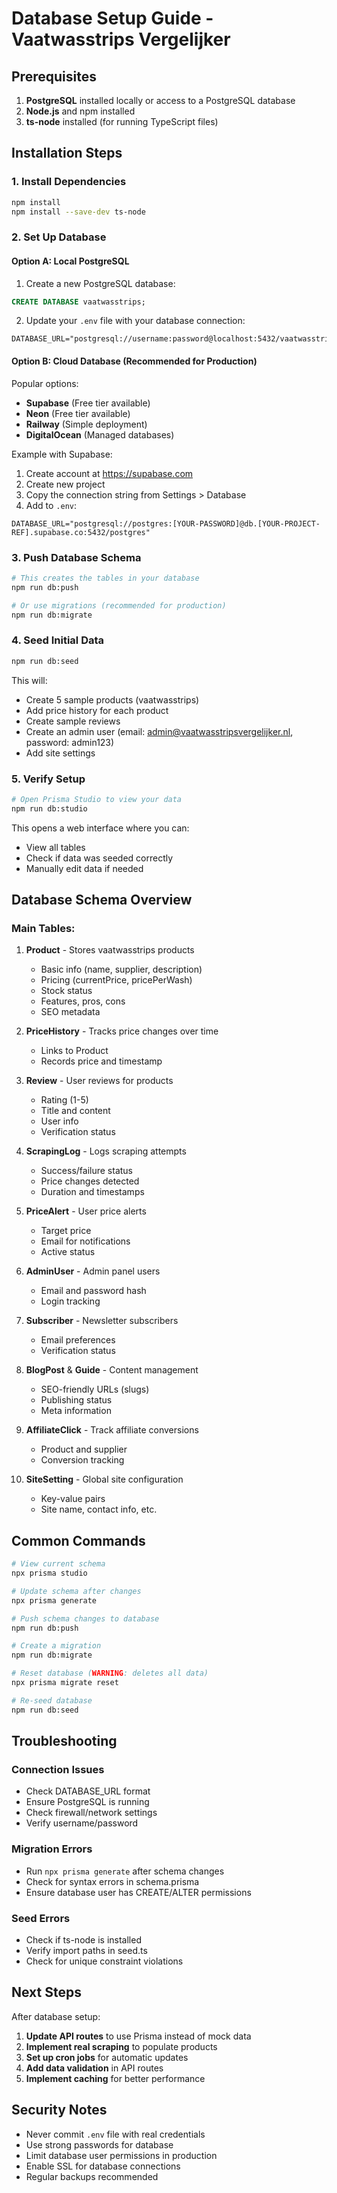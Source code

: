 # Database Setup Guide - Vaatwasstrips Vergelijker

## Prerequisites

1. **PostgreSQL** installed locally or access to a PostgreSQL database
2. **Node.js** and npm installed
3. **ts-node** installed (for running TypeScript files)

## Installation Steps

### 1. Install Dependencies

```bash
npm install
npm install --save-dev ts-node
```

### 2. Set Up Database

#### Option A: Local PostgreSQL

1. Create a new PostgreSQL database:
```sql
CREATE DATABASE vaatwasstrips;
```

2. Update your `.env` file with your database connection:
```env
DATABASE_URL="postgresql://username:password@localhost:5432/vaatwasstrips"
```

#### Option B: Cloud Database (Recommended for Production)

Popular options:
- **Supabase** (Free tier available)
- **Neon** (Free tier available)
- **Railway** (Simple deployment)
- **DigitalOcean** (Managed databases)

Example with Supabase:
1. Create account at https://supabase.com
2. Create new project
3. Copy the connection string from Settings > Database
4. Add to `.env`:
```env
DATABASE_URL="postgresql://postgres:[YOUR-PASSWORD]@db.[YOUR-PROJECT-REF].supabase.co:5432/postgres"
```

### 3. Push Database Schema

```bash
# This creates the tables in your database
npm run db:push

# Or use migrations (recommended for production)
npm run db:migrate
```

### 4. Seed Initial Data

```bash
npm run db:seed
```

This will:
- Create 5 sample products (vaatwasstrips)
- Add price history for each product
- Create sample reviews
- Create an admin user (email: admin@vaatwasstripsvergelijker.nl, password: admin123)
- Add site settings

### 5. Verify Setup

```bash
# Open Prisma Studio to view your data
npm run db:studio
```

This opens a web interface where you can:
- View all tables
- Check if data was seeded correctly
- Manually edit data if needed

## Database Schema Overview

### Main Tables:

1. **Product** - Stores vaatwasstrips products
   - Basic info (name, supplier, description)
   - Pricing (currentPrice, pricePerWash)
   - Stock status
   - Features, pros, cons
   - SEO metadata

2. **PriceHistory** - Tracks price changes over time
   - Links to Product
   - Records price and timestamp

3. **Review** - User reviews for products
   - Rating (1-5)
   - Title and content
   - User info
   - Verification status

4. **ScrapingLog** - Logs scraping attempts
   - Success/failure status
   - Price changes detected
   - Duration and timestamps

5. **PriceAlert** - User price alerts
   - Target price
   - Email for notifications
   - Active status

6. **AdminUser** - Admin panel users
   - Email and password hash
   - Login tracking

7. **Subscriber** - Newsletter subscribers
   - Email preferences
   - Verification status

8. **BlogPost** & **Guide** - Content management
   - SEO-friendly URLs (slugs)
   - Publishing status
   - Meta information

9. **AffiliateClick** - Track affiliate conversions
   - Product and supplier
   - Conversion tracking

10. **SiteSetting** - Global site configuration
    - Key-value pairs
    - Site name, contact info, etc.

## Common Commands

```bash
# View current schema
npx prisma studio

# Update schema after changes
npx prisma generate

# Push schema changes to database
npm run db:push

# Create a migration
npm run db:migrate

# Reset database (WARNING: deletes all data)
npx prisma migrate reset

# Re-seed database
npm run db:seed
```

## Troubleshooting

### Connection Issues
- Check DATABASE_URL format
- Ensure PostgreSQL is running
- Check firewall/network settings
- Verify username/password

### Migration Errors
- Run `npx prisma generate` after schema changes
- Check for syntax errors in schema.prisma
- Ensure database user has CREATE/ALTER permissions

### Seed Errors
- Check if ts-node is installed
- Verify import paths in seed.ts
- Check for unique constraint violations

## Next Steps

After database setup:

1. **Update API routes** to use Prisma instead of mock data
2. **Implement real scraping** to populate products
3. **Set up cron jobs** for automatic updates
4. **Add data validation** in API routes
5. **Implement caching** for better performance

## Security Notes

- Never commit `.env` file with real credentials
- Use strong passwords for database
- Limit database user permissions in production
- Enable SSL for database connections
- Regular backups recommended